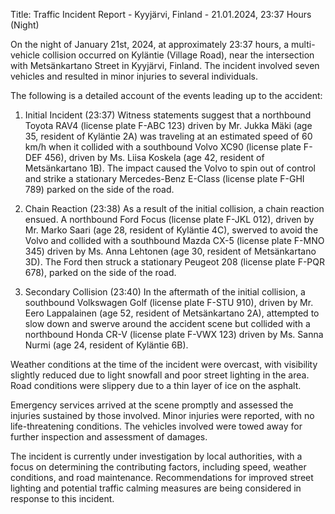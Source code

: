  Title: Traffic Incident Report - Kyyjärvi, Finland - 21.01.2024, 23:37 Hours (Night)

On the night of January 21st, 2024, at approximately 23:37 hours, a multi-vehicle collision occurred on Kyläntie (Village Road), near the intersection with Metsänkartano Street in Kyyjärvi, Finland. The incident involved seven vehicles and resulted in minor injuries to several individuals.

The following is a detailed account of the events leading up to the accident:

1. Initial Incident (23:37)
   Witness statements suggest that a northbound Toyota RAV4 (license plate F-ABC 123) driven by Mr. Jukka Mäki (age 35, resident of Kyläntie 2A) was traveling at an estimated speed of 60 km/h when it collided with a southbound Volvo XC90 (license plate F-DEF 456), driven by Ms. Liisa Koskela (age 42, resident of Metsänkartano 1B). The impact caused the Volvo to spin out of control and strike a stationary Mercedes-Benz E-Class (license plate F-GHI 789) parked on the side of the road.

2. Chain Reaction (23:38)
   As a result of the initial collision, a chain reaction ensued. A northbound Ford Focus (license plate F-JKL 012), driven by Mr. Marko Saari (age 28, resident of Kyläntie 4C), swerved to avoid the Volvo and collided with a southbound Mazda CX-5 (license plate F-MNO 345) driven by Ms. Anna Lehtonen (age 30, resident of Metsänkartano 3D). The Ford then struck a stationary Peugeot 208 (license plate F-PQR 678), parked on the side of the road.

3. Secondary Collision (23:40)
   In the aftermath of the initial collision, a southbound Volkswagen Golf (license plate F-STU 910), driven by Mr. Eero Lappalainen (age 52, resident of Metsänkartano 2A), attempted to slow down and swerve around the accident scene but collided with a northbound Honda CR-V (license plate F-VWX 123) driven by Ms. Sanna Nurmi (age 24, resident of Kyläntie 6B).

Weather conditions at the time of the incident were overcast, with visibility slightly reduced due to light snowfall and poor street lighting in the area. Road conditions were slippery due to a thin layer of ice on the asphalt.

Emergency services arrived at the scene promptly and assessed the injuries sustained by those involved. Minor injuries were reported, with no life-threatening conditions. The vehicles involved were towed away for further inspection and assessment of damages.

The incident is currently under investigation by local authorities, with a focus on determining the contributing factors, including speed, weather conditions, and road maintenance. Recommendations for improved street lighting and potential traffic calming measures are being considered in response to this incident.